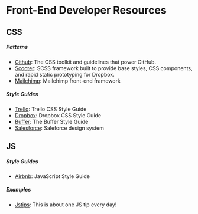 # Front-End Developer Resources

## CSS 

##### Patterns
* [Github](http://primercss.io/): The CSS toolkit and guidelines that power GitHub.
* [Scooter](http://dropbox.github.io/scooter/): SCSS framework built to provide base styles, CSS components, and rapid static prototyping for Dropbox.
* [Mailchimp](http://ux.mailchimp.com/patterns): Mailchimp front-end framework

##### Style Guides 
* [Trello](https://github.com/trello/trellisheets/blob/master/styleguide.md): Trello CSS Style Guide
* [Dropbox](https://github.com/dropbox/css-style-guide): Dropbox CSS Style Guide
* [Buffer](https://buffer.com/style-guide): The Buffer Style Guide
* [Salesforce](https://www.lightningdesignsystem.com/): Saleforce design system


## JS

##### Style Guides
* [Airbnb](https://github.com/airbnb/javascript): JavaScript Style Guide

##### Examples
* [Jstips](https://github.com/loverajoel/jstips#tips-list): This is about one JS tip every day!
